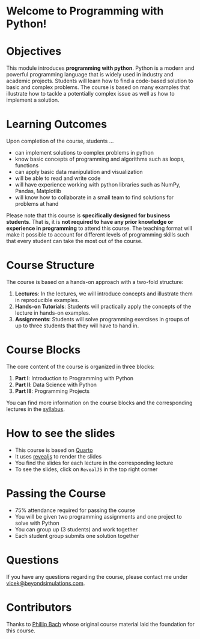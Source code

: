 # Welcome to Programming with Python!


# Objectives

This module introduces **programming with python**. Python is a modern
and powerful programming language that is widely used in industry and
academic projects. Students will learn how to find a code-based solution
to basic and complex problems. The course is based on many examples that
illustrate how to tackle a potentially complex issue as well as how to
implement a solution.

# Learning Outcomes

Upon completion of the course, students …

- can implement solutions to complex problems in python
- know basic concepts of programming and algorithms such as loops,
  functions
- can apply basic data manipulation and visualization
- will be able to read and write code
- will have experience working with python libraries such as NumPy,
  Pandas, Matplotlib
- will know how to collaborate in a small team to find solutions for
  problems at hand

Please note that this course is **specifically designed for business
students**. That is, it is **not required to have any prior knowledge or
experience in programming** to attend this course. The teaching format
will make it possible to account for different levels of programming
skills such that every student can take the most out of the course.

# Course Structure

The course is based on a hands-on approach with a two-fold structure:

1.  **Lectures**: In the lectures, we will introduce concepts and
    illustrate them in reproducible examples.
2.  **Hands-on Tutorials**: Students will practically apply the concepts
    of the lecture in hands-on examples.
3.  **Assignments**: Students will solve programming exercises in groups
    of up to three students that they will have to hand in.

# Course Blocks

The core content of the course is organized in three blocks:

1.  **Part I**: Introduction to Programming with Python
2.  **Part II**: Data Science with Python
3.  **Part III**: Programming Projects

You can find more information on the course blocks and the corresponding
lectures in the [syllabus](general/syllabus.qmd).

# How to see the slides

- This course is based on [Quarto](https://quarto.org/)
- It uses [revealjs](https://revealjs.com/) to render the slides
- You find the slides for each lecture in the corresponding lecture
- To see the slides, click on `RevealJS` in the top right corner

# Passing the Course

- 75% attendance required for passing the course
- You will be given two programming assignments and one project to solve
  with Python
- You can group up (3 students) and work together
- Each student group submits one solution together

# Questions

If you have any questions regarding the course, please contact me under
[vlcek@beyondsimulations.com](mailto:vlcek@beyondsimulations.com?subject=Programming%20with%20Python%20-%20KLU24%3A%20%3CYour%20subject%3E).

# Contributors

Thanks to [Phillip Bach](https://github.com/PhilippBach) whose original
course material laid the foundation for this course.
